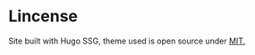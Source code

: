 # Lincense

Site built with Hugo SSG, theme used is open source under <a href="https://github.com/enten/hyde-y/blob/master/LICENSE">MIT.</a>
